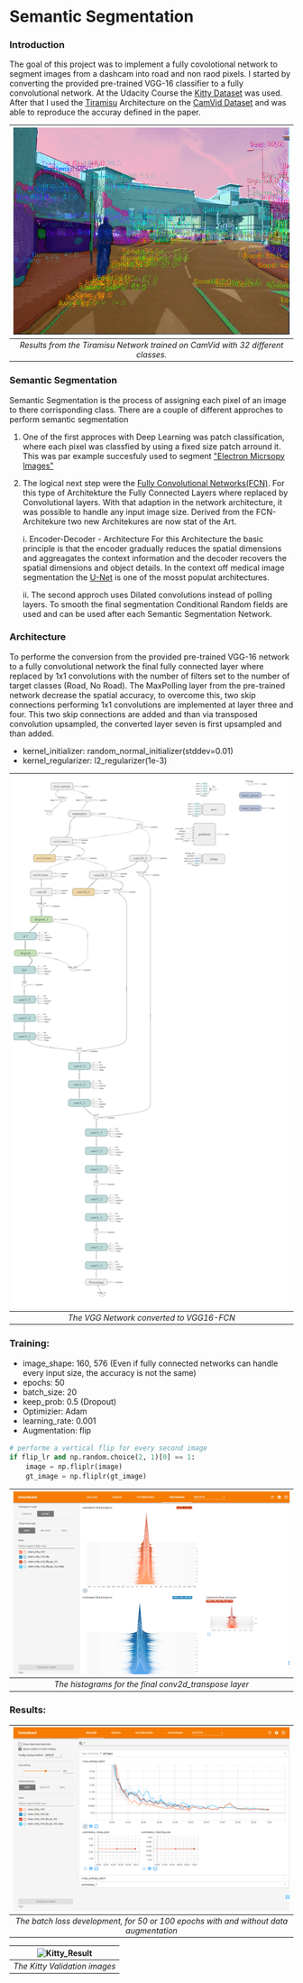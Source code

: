# Semantic Segmentation
### Introduction

The goal of this project was to implement a fully covolotional network to segment images from a dashcam into road and non raod pixels. I started by converting the provided pre-trained VGG-16 classifier to a fully convolutional network. At the Udacity Course the [Kitty Dataset](www.cvlibs.net/datasets/kitti/) was used. After that I used the [Tiramisu](https://arxiv.org/abs/1611.09326) Architecture on the [CamVid Dataset](http://mi.eng.cam.ac.uk/research/projects/VideoRec/CamVid/) and was able to reproduce the accuray defined in the paper.  

| ![CamVid](./CamVid-Images/0016E5_00390_2017_10_10_09_07_22_drawings.png "CamVid Image") | 
|:--:| 
| *Results from the Tiramisu Network trained on CamVid with 32 different classes.* |

### Semantic Segmentation

Semantic Segmentation is the process of assigning each pixel of an image to there corrisponding class. 
There are a couple of different approches to perform semantic segmentation
1. One of the first approces with Deep Learning was patch classification, where each pixel was classfied by using a fixed size patch arround it. This was par example succesfuly used to segment ["Electron Micrsopy Images"](http://people.idsia.ch/~juergen/nips2012.pdf)
2. The logical next step were the [Fully Convolutional Networks(FCN)](https://arxiv.org/abs/1411.4038). For this type of Architekture the Fully Connected Layers where replaced by Convolutional layers. With that adaption in the network architecture, it was possible to handle any input image size.  Derived from the FCN-Architekure two new Architekures are now stat of the Art.

    i. Encoder-Decoder - Architecture
For this Architecture the basic principle is that the encoder gradually reduces the spatial dimensions and aggreagates the context information and the decoder recovers the spatial dimensions and object details. In the context off medical image segmentation the [U-Net](https://arxiv.org/abs/1505.04597) is one of the mosst populat architectures. 

    ii. The second approch uses Dilated convolutions instead of polling layers.
To smooth the final segmentation Conditional Random fields are used and can be used after each Semantic Segmentation Network.  

### Architecture
To performe the conversion from the provided pre-trained VGG-16 network to a fully convolutional network the final fully connected layer where replaced by 1x1 convolutions with the number of filters set to the number of target classes (Road, No Road). The MaxPolling layer from the pre-trained network decrease the spatial accuracy, to overcome this, two skip connections performing 1x1 convolutions are implemented at layer three and four. This two skip connections are added and than via transposed convolution upsampled, the converted layer seven is first upsampled and than added.     

- kernel_initializer: random_normal_initializer(stddev=0.01)
- kernel_regularizer: l2_regularizer(1e-3)

| ![VGG-Architecture](./CamVid-Images/Graph.png "VGG16-FCN") | 
|:--:| 
| *The VGG Network converted to VGG16-FCN* |

### Training:
- image_shape: 160, 576 (Even if fully connected networks can handle every input size, the accuracy is not the same)
- epochs: 50
- batch_size: 20
- keep_prob: 0.5 (Dropout)
- Optimizier: Adam
- learning_rate: 0.001
- Augmentation: flip
```python
# performe a vertical flip for every second image 
if flip_lr and np.random.choice(2, 1)[0] == 1:
    image = np.fliplr(image)
    gt_image = np.fliplr(gt_image)
```

| ![Final_Convolution](./CamVid-Images/Histograms.png "Final_Convolution") | 
|:--:| 
| *The histograms for the final conv2d_transpose layer* |


### Results:

| ![VGG-FCN Loss](./CamVid-Images/VGG-Kitty.png "VGG-FCN Loss") | 
|:--:| 
| *The batch loss development, for 50 or 100 epochs with and without data augmentation* |


| ![Kitty_Result](./CamVid-Images/1507737726_full.gif "Kitty_Result") | 
|:--:| 
| *The Kitty Validation images* |

